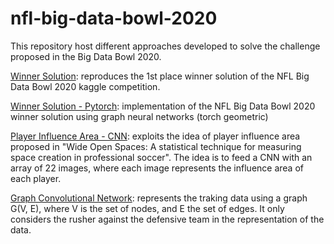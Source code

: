 # nfl-big-data-bowl-2020
This repository host different approaches developed to solve the challenge proposed in the Big Data Bowl 2020.

[Winner Solution](1st_place_zoo_solution_v2.ipynb): reproduces the 1st place winner solution of the NFL Big Data Bowl 2020 kaggle competition.

[Winner Solution - Pytorch](pytorch_version.ipynb): implementation of the NFL Big Data Bowl 2020 winner solution using graph neural networks (torch geometric)

[Player Influence Area - CNN](my_solution.ipynb): exploits the idea of player influence area proposed in "Wide Open Spaces: A statistical technique for measuring space creation in professional soccer". The idea is to feed a CNN with an array of 22 images, where each image represents the influence area of each player.

[Graph Convolutional Network](nfl_graph_neural_networks_v1.ipynb): represents the traking data using a graph G(V, E), where V is the set of nodes, and E the set of edges. It only considers the rusher against the defensive team in the representation of the data.
